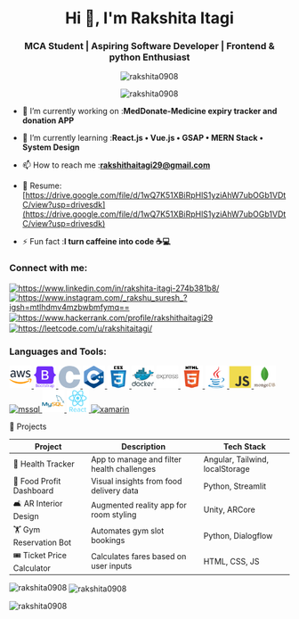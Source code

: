 <h1 align="center">Hi 👋, I'm Rakshita Itagi</h1>
<h3 align="center">MCA Student | Aspiring Software Developer | Frontend & python Enthusiast</h3>

<p align= "center"> <img src ="https://github.com/user-attachments/assets/5ea0d9f8-c8b8-48b1-a410-32113ea36dda" alt="rakshita0908" /> </p>

<p align="center"> <img src="https://komarev.com/ghpvc/?username=rakshita0908&label=Profile%20views&color=0e75b6&style=flat" alt="rakshita0908" /> </p>

- 🔭 I’m currently working on :**MedDonate-Medicine expiry tracker and donation APP**

- 🌱 I’m currently learning :**React.js • Vue.js • GSAP • MERN Stack • System Design**

- 📫 How to reach me :**rakshithaitagi29@gmail.com**

- 📄 Resume: [https://drive.google.com/file/d/1wQ7K51XBiRpHlS1yziAhW7ubOGb1VDtC/view?usp=drivesdk](https://drive.google.com/file/d/1wQ7K51XBiRpHlS1yziAhW7ubOGb1VDtC/view?usp=drivesdk)

- ⚡ Fun fact :**I turn caffeine into code ☕💻**

<h3 align="left">Connect with me:</h3>
<p align="left">


 
<a href="https://linkedin.com/in/https://www.linkedin.com/in/rakshita-itagi-274b381b8/" target="blank"><img align="center" src="https://raw.githubusercontent.com/rahuldkjain/github-profile-readme-generator/master/src/images/icons/Social/linked-in-alt.svg" alt="https://www.linkedin.com/in/rakshita-itagi-274b381b8/" height="30" width="40" /></a>
<a href="https://instagram.com/https://www.instagram.com/_rakshu_suresh_?igsh=mtlhdmv4mzbwbmfymq==" target="blank"><img align="center" src="https://raw.githubusercontent.com/rahuldkjain/github-profile-readme-generator/master/src/images/icons/Social/instagram.svg" alt="https://www.instagram.com/_rakshu_suresh_?igsh=mtlhdmv4mzbwbmfymq==" height="30" width="40" /></a>
<a href="https://www.hackerrank.com/https://www.hackerrank.com/profile/rakshithaitagi29" target="blank"><img align="center" src="https://raw.githubusercontent.com/rahuldkjain/github-profile-readme-generator/master/src/images/icons/Social/hackerrank.svg" alt="https://www.hackerrank.com/profile/rakshithaitagi29" height="30" width="40" /></a>
<a href="https://www.leetcode.com/https://leetcode.com/u/rakshitaitagi/" target="blank"><img align="center" src="https://raw.githubusercontent.com/rahuldkjain/github-profile-readme-generator/master/src/images/icons/Social/leet-code.svg" alt="https://leetcode.com/u/rakshitaitagi/" height="30" width="40" /></a>
</p>

<h3 align="left">Languages and Tools:</h3>
<p align="left"> <a href="https://aws.amazon.com" target="_blank" rel="noreferrer"> <img src="https://raw.githubusercontent.com/devicons/devicon/master/icons/amazonwebservices/amazonwebservices-original-wordmark.svg" alt="aws" width="40" height="40"/> </a> <a href="https://getbootstrap.com" target="_blank" rel="noreferrer"> <img src="https://raw.githubusercontent.com/devicons/devicon/master/icons/bootstrap/bootstrap-plain-wordmark.svg" alt="bootstrap" width="40" height="40"/> </a> <a href="https://www.cprogramming.com/" target="_blank" rel="noreferrer"> <img src="https://raw.githubusercontent.com/devicons/devicon/master/icons/c/c-original.svg" alt="c" width="40" height="40"/> </a> <a href="https://www.w3schools.com/cpp/" target="_blank" rel="noreferrer"> <img src="https://raw.githubusercontent.com/devicons/devicon/master/icons/cplusplus/cplusplus-original.svg" alt="cplusplus" width="40" height="40"/> </a> <a href="https://www.w3schools.com/css/" target="_blank" rel="noreferrer"> <img src="https://raw.githubusercontent.com/devicons/devicon/master/icons/css3/css3-original-wordmark.svg" alt="css3" width="40" height="40"/> </a> <a href="https://www.docker.com/" target="_blank" rel="noreferrer"> <img src="https://raw.githubusercontent.com/devicons/devicon/master/icons/docker/docker-original-wordmark.svg" alt="docker" width="40" height="40"/> </a> <a href="https://expressjs.com" target="_blank" rel="noreferrer"> <img src="https://raw.githubusercontent.com/devicons/devicon/master/icons/express/express-original-wordmark.svg" alt="express" width="40" height="40"/> </a> <a href="https://www.w3.org/html/" target="_blank" rel="noreferrer"> <img src="https://raw.githubusercontent.com/devicons/devicon/master/icons/html5/html5-original-wordmark.svg" alt="html5" width="40" height="40"/> </a> <a href="https://www.java.com" target="_blank" rel="noreferrer"> <img src="https://raw.githubusercontent.com/devicons/devicon/master/icons/java/java-original.svg" alt="java" width="40" height="40"/> </a> <a href="https://developer.mozilla.org/en-US/docs/Web/JavaScript" target="_blank" rel="noreferrer"> <img src="https://raw.githubusercontent.com/devicons/devicon/master/icons/javascript/javascript-original.svg" alt="javascript" width="40" height="40"/> </a> <a href="https://www.mongodb.com/" target="_blank" rel="noreferrer"> <img src="https://raw.githubusercontent.com/devicons/devicon/master/icons/mongodb/mongodb-original-wordmark.svg" alt="mongodb" width="40" height="40"/> </a> <a href="https://www.microsoft.com/en-us/sql-server" target="_blank" rel="noreferrer"> <img src="https://www.svgrepo.com/show/303229/microsoft-sql-server-logo.svg" alt="mssql" width="40" height="40"/> </a> <a href="https://www.mysql.com/" target="_blank" rel="noreferrer"> <img src="https://raw.githubusercontent.com/devicons/devicon/master/icons/mysql/mysql-original-wordmark.svg" alt="mysql" width="40" height="40"/> </a> <a href="https://reactjs.org/" target="_blank" rel="noreferrer"> <img src="https://raw.githubusercontent.com/devicons/devicon/master/icons/react/react-original-wordmark.svg" alt="react" width="40" height="40"/> </a> <a href="https://dotnet.microsoft.com/apps/xamarin" target="_blank" rel="noreferrer"> <img src="https://raw.githubusercontent.com/detain/svg-logos/780f25886640cef088af994181646db2f6b1a3f8/svg/xamarin.svg" alt="xamarin" width="40" height="40"/> </a> </p>
🚀 Projects

| Project | Description | Tech Stack |
|--------|-------------|------------|
| 🧘 Health Tracker | App to manage and filter health challenges | Angular, Tailwind, localStorage |
| 🍱 Food Profit Dashboard | Visual insights from food delivery data | Python, Streamlit |
| 🛋️ AR Interior Design | Augmented reality app for room styling | Unity, ARCore |
| 🏋️ Gym Reservation Bot | Automates gym slot bookings | Python, Dialogflow |
| 🎟️ Ticket Price Calculator | Calculates fares based on user inputs | HTML, CSS, JS |

<p><img align="left" src="https://github-readme-stats.vercel.app/api/top-langs?username=rakshita0908&show_icons=true&locale=en&layout=compact" alt="rakshita0908" /></p>

<p>&nbsp;<img align="center" src="https://github-readme-stats.vercel.app/api?username=rakshita0908&show_icons=true&locale=en" alt="rakshita0908" /></p>

<p><img align="left" src="https://github-readme-streak-stats.herokuapp.com/?user=rakshita0908&" alt="rakshita0908" /></p>




